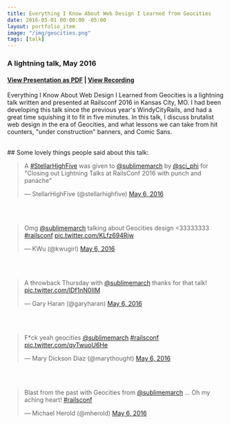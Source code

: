 ```yaml
---
title: Everything I Know About Web Design I Learned from Geocities
date: 2016-05-01 00:00:00 -05:00
layout: portfolio_item
image: "/img/geocities.png"
tags: [talk]
---
```


### A lightning talk, May 2016
#### [View Presentation as PDF](/documents/geocities.pdf) | [View Recording](https://www.youtube.com/watch?v=tkOvb8Vt5tk)

Everything I Know About Web Design I Learned from Geocities is a lightning talk written and presented at Railsconf 2016 in Kansas City, MO. I had been developing this talk since the previous year's WindyCityRails, and had a great time squishing it to fit in five minutes. In this talk, I discuss brutalist web design in the era of Geocities, and what lessons we can take from hit counters, "under construction" banners, and Comic Sans.

<br>
## Some lovely things people said about this talk:
<blockquote class="twitter-tweet" data-lang="en"><p lang="en" dir="ltr">A <a href="https://twitter.com/hashtag/StellarHighFive?src=hash">#StellarHighFive</a> was given to <a href="https://twitter.com/sublimemarch">@sublimemarch</a> by <a href="https://twitter.com/sci_phi">@sci_phi</a> for &quot;Closing out Lightning Talks at RailsConf 2016 with punch and panache&quot;</p>&mdash; StellarHighFive (@stellarhighfive) <a href="https://twitter.com/stellarhighfive/status/728377064890454016">May 6, 2016</a></blockquote>
<script async src="//platform.twitter.com/widgets.js" charset="utf-8"></script>
<br>

<br>
<blockquote class="twitter-tweet" data-lang="en"><p lang="en" dir="ltr">Omg <a href="https://twitter.com/sublimemarch">@sublimemarch</a> talking about Geocities design &lt;33333333 <a href="https://twitter.com/hashtag/railsconf?src=hash">#railsconf</a> <a href="https://t.co/KLfz694Rjw">pic.twitter.com/KLfz694Rjw</a></p>&mdash; KWu (@kwugirl) <a href="https://twitter.com/kwugirl/status/728376270661124097">May 6, 2016</a></blockquote>
<script async src="//platform.twitter.com/widgets.js" charset="utf-8"></script>
<br>

<br>
<blockquote class="twitter-tweet" data-lang="en"><p lang="en" dir="ltr">A throwback Thursday with <a href="https://twitter.com/sublimemarch">@sublimemarch</a> thanks for that talk! <a href="https://t.co/IDf1nN0IIM">pic.twitter.com/IDf1nN0IIM</a></p>&mdash; Gary Haran (@garyharan) <a href="https://twitter.com/garyharan/status/728376125747945473">May 6, 2016</a></blockquote>
<script async src="//platform.twitter.com/widgets.js" charset="utf-8"></script>
<br>

<br>
<blockquote class="twitter-tweet" data-lang="en"><p lang="en" dir="ltr">F*ck yeah geocities <a href="https://twitter.com/sublimemarch">@sublimemarch</a> <a href="https://twitter.com/hashtag/railsconf?src=hash">#railsconf</a> <a href="https://t.co/qyTwuoU6He">pic.twitter.com/qyTwuoU6He</a></p>&mdash; Mary Dickson Diaz (@marythought) <a href="https://twitter.com/marythought/status/728376190495395840">May 6, 2016</a></blockquote>
<script async src="//platform.twitter.com/widgets.js" charset="utf-8"></script>
<br>

<br>
<blockquote class="twitter-tweet" data-lang="en"><p lang="en" dir="ltr">Blast from the past with Geocities from <a href="https://twitter.com/sublimemarch">@sublimemarch</a> ... Oh my aching heart! <a href="https://twitter.com/hashtag/railsconf?src=hash">#railsconf</a></p>&mdash; Michael Herold (@mherold) <a href="https://twitter.com/mherold/status/728376328165072896">May 6, 2016</a></blockquote>
<script async src="//platform.twitter.com/widgets.js" charset="utf-8"></script>
<br>
